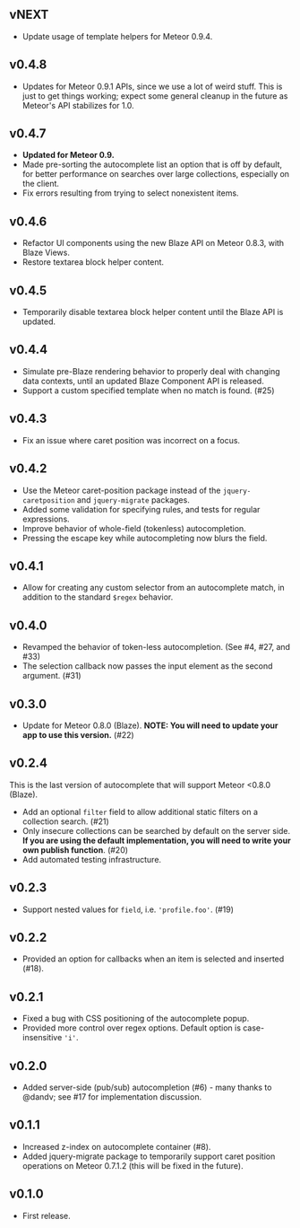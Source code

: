 ## vNEXT

* Update usage of template helpers for Meteor 0.9.4.

## v0.4.8

* Updates for Meteor 0.9.1 APIs, since we use a lot of weird stuff. This is just to get things working; expect some general cleanup in the future as Meteor's API stabilizes for 1.0.

## v0.4.7

* **Updated for Meteor 0.9.**
* Made pre-sorting the autocomplete list an option that is off by default, for better performance on searches over large collections, especially on the client.
* Fix errors resulting from trying to select nonexistent items.

## v0.4.6

* Refactor UI components using the new Blaze API on Meteor 0.8.3, with Blaze Views.
* Restore textarea block helper content.

## v0.4.5

* Temporarily disable textarea block helper content until the Blaze API is updated.

## v0.4.4

* Simulate pre-Blaze rendering behavior to properly deal with changing data contexts, until an updated Blaze Component API is released.
* Support a custom specified template when no match is found. (#25)

## v0.4.3

* Fix an issue where caret position was incorrect on a focus.

## v0.4.2

* Use the Meteor caret-position package instead of the `jquery-caretposition` and `jquery-migrate` packages.
* Added some validation for specifying rules, and tests for regular expressions.
* Improve behavior of whole-field (tokenless) autocompletion.
* Pressing the escape key while autocompleting now blurs the field.

## v0.4.1

* Allow for creating any custom selector from an autocomplete match, in addition to the standard `$regex` behavior.

## v0.4.0

* Revamped the behavior of token-less autocompletion. (See #4, #27, and #33)
* The selection callback now passes the input element as the second argument. (#31)

## v0.3.0

* Update for Meteor 0.8.0 (Blaze). **NOTE: You will need to update your app to use this version.** (#22)

## v0.2.4

This is the last version of autocomplete that will support Meteor <0.8.0 (Blaze).

* Add an optional `filter` field to allow additional static filters on a collection search. (#21)
* Only insecure collections can be searched by default on the server side. **If you are using the default implementation, you will need to write your own publish function**. (#20)
* Add automated testing infrastructure.

## v0.2.3

* Support nested values for `field`, i.e. `'profile.foo'`. (#19)

## v0.2.2

* Provided an option for callbacks when an item is selected and inserted (#18).

## v0.2.1

* Fixed a bug with CSS positioning of the autocomplete popup.
* Provided more control over regex options. Default option is case-insensitive `'i'`.

## v0.2.0

* Added server-side (pub/sub) autocompletion (#6) - many thanks to @dandv; see #17 for implementation discussion.

## v0.1.1

* Increased z-index on autocomplete container (#8).
* Added jquery-migrate package to temporarily support caret position operations on Meteor 0.7.1.2 (this will be fixed in the future).

## v0.1.0

* First release.
